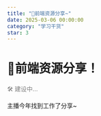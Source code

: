 ```yaml
---
title: "🎈前端资源分享~"
date: 2025-03-06 00:00:00
category: "学习干货"
star: 3
---
```


# 🎈前端资源分享！

<font color=gray>🛠️ 建设中...</font>

主播今年找到工作了分享~

<!-- <font color=gray>Published on 2025-03-06</font> -->

<!-- 这是主播这几年来学习和收集的。由于主播主攻前端开发方向，对于 AI、后端方向就不瞎推送啦~ -->

<!-- ## 技术栈

### HTML

- **w3school**: [https://www.w3school.com.cn/](https://www.w3school.com.cn/)

### CSS

- **学习CSS布局**: [https://zh.learnlayout.com/max-width](https://zh.learnlayout.com/max-width)

#### 预处理器

- **Less**: [https://less.bootcss.com/](https://less.bootcss.com/)
- **Sass**: [https://sass-lang.com/guide/](https://sass-lang.com/guide/)

#### 其他

- **Pandas css**: [https://panda-css.com/docs/overview/getting-started](https://panda-css.com/docs/overview/getting-started)
- **Tailwindcss**: [https://www.tailwindcss.cn/docs/installation](https://www.tailwindcss.cn/docs/installation)
- **unocss**: [https://unocss.net/](https://unocss.net/)

### JavaScript

- **MDN**: [https://developer.mozilla.org/zh-CN/docs/Web/JavaScript](https://developer.mozilla.org/zh-CN/docs/Web/JavaScript)
- **现代 JavaScript 教程**: [https://zh.javascript.info/](https://zh.javascript.info/)

### TypeScript

### Vue

- **Vue 官网**: [https://cn.vuejs.org/](https://cn.vuejs.org/)
- **Vue 生态一览**: [https://vue3js.cn/](https://vue3js.cn/)
- **尚硅谷总结**: [https://24kcs.github.io/vue3_study/](https://24kcs.github.io/vue3_study/)
- **Vue 源码**: [https://godbasin.github.io/vue-ebook/](https://godbasin.github.io/vue-ebook/)

#### 状态管理库

- **Vuex**: [https://vuex.vuejs.org/zh/](https://vuex.vuejs.org/zh/)
- **Pinia**: [https://pinia.web3doc.top/](https://pinia.web3doc.top/)

#### 路由

- **Vue-router**: [https://router.vuejs.org/zh/installation.html](https://router.vuejs.org/zh/installation.html)

### React

- **React**: [https://react.docschina.org/](https://react.docschina.org/)
- **图解React**: [https://7km.top/](https://7km.top/)

### 包管理工具

- **Npm**: [https://www.npmjs.com/](https://www.npmjs.com/)
- **cnpm**: [https://www.npmjs.com/package/cnpm](https://www.npmjs.com/package/cnpm)

### NodeJs

- **官网**: [https://nodejs.org/zh-cn](https://nodejs.org/zh-cn)
- **nvm-mac**: [https://github.com/nvm-sh/nvm#install--update-script](https://github.com/nvm-sh/nvm#install--update-script)
- **nvm-windows**: [https://github.com/coreybutler/nvm-windows/releases](https://github.com/coreybutler/nvm-windows/releases)
- **Http 模块**: [https://nodejs.org/api/http.html](https://nodejs.org/api/http.html)
- **Koa**: [https://koa.bootcss.com/](https://koa.bootcss.com/)
- **Express**: [https://expressjs.com/](https://expressjs.com/)
- **Connect**: [https://github.com/senchalabs/connect](https://github.com/senchalabs/connect)
- **Egg(koa)**: [https://www.eggjs.org](https://www.eggjs.org)
- **Nest.js(express)**: [https://nestjs.com/](https://nestjs.com/)
- **Nuxt.js(Connect)**: [https://www.nuxtjs.cn/](https://www.nuxtjs.cn/)
- **Next.js(react)**: [https://nextjs.org/](https://nextjs.org/)

### 其他

- **PM2，进程管理器**: [https://pm2.fenxianglu.cn/](https://pm2.fenxianglu.cn/)
- **Nunjucks**: [https://www.npmjs.com/package/koa-nunjucks-2](https://www.npmjs.com/package/koa-nunjucks-2)
- **log4js**: [https://www.npmjs.com/package/log4js](https://www.npmjs.com/package/log4js)
- **nodemon**: [https://nodemon.io/](https://nodemon.io/) [https://github.com/remy/nodemon#nodemon](https://github.com/remy/nodemon#nodemon)
- **Jsonwebtoken**: [https://github.com/auth0/node-jsonwebtoken#readme](https://github.com/auth0/node-jsonwebtoken#readme)
- **Koa-static**: [https://www.npmjs.com/package/koa-static](https://www.npmjs.com/package/koa-static)
- **Koa-bodyparser**: [https://www.npmjs.com/package/koa-bodyparser](https://www.npmjs.com/package/koa-bodyparser)

### BFF

- [https://samnewman.io/patterns/architectural/bff/](https://samnewman.io/patterns/architectural/bff/)
- [https://zhuanlan.zhihu.com/p/634498512](https://zhuanlan.zhihu.com/p/634498512)
- [https://www.zhihu.com/question/354546765/answer/905162989?utm_id=0](https://www.zhihu.com/question/354546765/answer/905162989?utm_id=0)

### git

- [https://git-scm.com/docs](https://git-scm.com/docs)

#### 提交记录管理

- **sourcetree**: [https://www.sourcetreeapp.com/](https://www.sourcetreeapp.com/)

### 小程序

- **微信**: [https://developers.weixin.qq.com/miniprogram/dev/framework/quickstart/](https://developers.weixin.qq.com/miniprogram/dev/framework/quickstart/)
- **Uni-app**:

### 前端构建工具

- **Vite**: [https://vitejs.cn/vite3-cn/](https://vitejs.cn/vite3-cn/)
- **Webpack**: [https://www.webpackjs.com/](https://www.webpackjs.com/)
- **Rspack**: [https://rspack.dev/zh/](https://rspack.dev/zh/)

### 测试工具

### 第三方工具库

- **Lodash**: [https://www.lodashjs.com/](https://www.lodashjs.com/)
- **VueUse**:
- **验证 JSON 数据**: ajv [https://ajv.js.org/](https://ajv.js.org/)
- **描述 JSON 数据结构的规范 - json-schema**:
  - [https://json-schema.org/learn/getting-started-step-by-step](https://json-schema.org/learn/getting-started-step-by-step)
  - ``` $schema = [http://json-schema.org/draft-07/schema#](http://json-schema.org/draft-07/schema#) ```

### 可视化相关

- **Echarts**: [https://echarts.apache.org/zh/index.html](https://echarts.apache.org/zh/index.html)

### 工程化相关

- **Eslint**: [https://eslint.nodejs.cn/](https://eslint.nodejs.cn/)
- **Prettier**: [https://www.prettier.cn/](https://www.prettier.cn/)
- **编码规范**: [https://encode-studio-fe.github.io/fe-spec/](https://encode-studio-fe.github.io/fe-spec/)
- **获取git钩子 ghooks**: [https://github.com/ghooks-org/ghooks](https://github.com/ghooks-org/ghooks)

### 静态网站生成

- **Vitepress**: [https://vuepress.vuejs.org/zh/](https://vuepress.vuejs.org/zh/)
- **Hexo**:

### 其他

#### Font

- **JavaScript 编译器**: [https://babeljs.io/](https://babeljs.io/)

#### Other

- **Rust 圣经**: [https://course.rs/about-book.html](https://course.rs/about-book.html)
- **MySql**: [https://jimhackking.github.io/%E8%BF%90%E7%BB%B4/MySQL%E5%AD%A6%E4%B9%A0%E7%AC%94%E8%AE%B0/#%E5%9F%BA%E7%A1%80%E7%AF%87](https://jimhackking.github.io/%E8%BF%90%E7%BB%B4/MySQL%E5%AD%A6%E4%B9%A0%E7%AC%94%E8%AE%B0/#%E5%9F%BA%E7%A1%80%E7%AF%87)

#### 解决方案

- **兼容性问题**: [https://caniuse.com/](https://caniuse.com/)

#### 习惯

- **前端每日一题**: [https://github.com/WindRunnerMax/EveryDay/tree/master](https://github.com/WindRunnerMax/EveryDay/tree/master)

## 项目

### UI 组件库

- **Element**: [https://element-plus.org/zh-CN/component/overview.html](https://element-plus.org/zh-CN/component/overview.html)

### 低代码平台

### AI 项目

## 算法

### 竞赛平台

- **力扣**: [https://leetcode.cn/problemset/](https://leetcode.cn/problemset/)
- **牛客**: [https://ac.nowcoder.com/](https://ac.nowcoder.com/)
- **CodeForce**: [https://codeforces.com/](https://codeforces.com/)
- **洛谷**: [https://www.luogu.com.cn/](https://www.luogu.com.cn/)
- **Atcoder**: [https://atcoder.jp/home](https://atcoder.jp/home)
- **CodeFlow**: [https://oj.jdygpt.com/](https://oj.jdygpt.com/)
- **Acwing**: [https://www.acwing.com/problem/](https://www.acwing.com/problem/)

### 辅助平台

- **CodeTop**: [https://codetop.cc/home](https://codetop.cc/home)
- **灵茶山艾府**: [https://huxulm.github.io/lc-rating/](https://huxulm.github.io/lc-rating/)
- **Hello Algo**: [https://www.hello-algo.com/](https://www.hello-algo.com/)

## 面试/八股

- **小林coding**: [https://xiaolincoding.com/](https://xiaolincoding.com/)
- **前端进阶之旅**: [https://interview.poetries.top/](https://interview.poetries.top/)
- **手写题**: [https://github.com/Sunny-117/js-challenges?tab=readme-ov-file](https://github.com/Sunny-117/js-challenges?tab=readme-ov-file)
- **Wiki**: [https://www.developers.pub/wiki/1065322](https://www.developers.pub/wiki/1065322)
- **阿秀的学习笔记**: [https://interviewguide.cn/](https://interviewguide.cn/)
- **JavaGuide（看计算机基础）**: [https://javaguide.cn/cs-basics/network/other-network-questions.html](https://javaguide.cn/cs-basics/network/other-network-questions.html)

## 设计/产品平台

- **figma**: [https://www.figma.com/](https://www.figma.com/)
- **阿里巴巴图标**: [https://www.iconfont.cn/](https://www.iconfont.cn/)
- **awesome 图标**: [https://fontawesome.com/](https://fontawesome.com/)
- **Vector Icons**: [https://www.flaticon.com/](https://www.flaticon.com/)

## 插件

### 浏览器插件

- **ModHeader - Modify HTTP headers**: Modify HTTP request headers, response headers, and redirect URLs
- **Proxy SwitchyOmega**: 轻松快捷地管理和切换多个代理设置。
- **React Developer Tools**: Adds React debugging tools to the Chrome Developer Tools. Created from revision c7c68ef842 on 10/15/2024.
- **Quick Tabs - Chrome Web Store (google.com)**: 帮助快速在不同的 tab 间导航
- **沙拉查词**
- **Octotree**
- **JSON Viewer**
- **uBlock Origin**
- **SmartTOC**
- **Speed Dial2 New Tab**

### vscode 插件

## AI

### AI Idea 工具

- **Cursor小帮手**: 配置 rules(.cursorrules)
  - Cursor 的 .cursorrules 功能为 AI 助手提供了一个定制化的 Prompt。
  - 通过在项目的根目录放置 .cursorrules 文件，我们可以在这个文件里提供更多用与 Cursor 编辑的上下问，比如我们可以：
    - 指定项目的技术栈
    - 设定开发规范
    - 引导AI的问题解决思路
    - 创建自定义指令
  - 这样的预设能显著提高 Curosr 生成代码的准确性和相关性，使其更好地符合项目需求。
  - **参考其他人的规则**：
    - **Cursor Directory**: [https://cursorrules.agnt.one/](https://cursorrules.agnt.one/)
    - **cursorlist**: [https://github.com/Sunny-117/js-challenges?tab=readme-ov-file](https://github.com/Sunny-117/js-challenges?tab=readme-ov-file)
    - **awesome-cursorrules**: [https://github.com/Sunny-117/js-challenges?tab=readme-ov-file](https://github.com/Sunny-117/js-challenges?tab=readme-ov-file)
  - **自动生成规则**: 可以在这个网站描述自己的需求然后生成规则 [https://cursorrules.agnt.one/](https://cursorrules.agnt.one/)

### AI工具

#### 学术网站or工具

- **学术版GPT 网页非盈利版**: [https://academic.chatwithpaper.org/](https://academic.chatwithpaper.org/)

#### AI杂七杂八堆一起

- [https://ollama.com/](https://ollama.com/)
- [https://api-docs.deepseek.com/prompt-library](https://api-docs.deepseek.com/prompt-library)
- [https://account.siliconflow.cn/login?phone=none&uid=aioorydc9u&redirect=https%3A%2F%2Fcloud.siliconflow.cn%2F%3F](https://account.siliconflow.cn/login?phone=none&uid=aioorydc9u&redirect=https%3A%2F%2Fcloud.siliconflow.cn%2F%3F)
- [https://openrouter.ai/deepseek/deepseek-r1:free](https://openrouter.ai/deepseek/deepseek-r1:free)
- [https://segmentfault.com/a/1190000046072180](https://segmentfault.com/a/1190000046072180)

## 工具

- **Json 格式化**: [https://json-online.com/check/](https://json-online.com/check/)
- **正则表达式测试**: [https://tool.oschina.net/regex?optionGlobl=global](https://tool.oschina.net/regex?optionGlobl=global)
- **base64 转图片**: [http://www.mf2.cn/img2base64/](http://www.mf2.cn/img2base64/)
- **JavaScript线上沙箱环境**: [https://codesandbox.io/](https://codesandbox.io/)
- **AST explorer**: [https://astexplorer.net/](https://astexplorer.net/)
- **CDN 加速服务**: [https://www.bootcdn.cn/](https://www.bootcdn.cn/)
- **Pdf 转 word**: [https://smallpdf.com/cn/pdf-to-word#r=result&t=3b493d94a266fc4721b01e1445375732&i=convert-to-word](https://smallpdf.com/cn/pdf-to-word#r=result&t=3b493d94a266fc4721b01e1445375732&i=convert-to-word)

## 技术/学习平台

- **stackoverflow**: [https://stackoverflow.com/](https://stackoverflow.com/)
- **youtube**: [https://www.youtube.com/](https://www.youtube.com/)
- **Cs 自学指南**: [https://csdiy.wiki/](https://csdiy.wiki/)
- **Roadmap 学习指南**: [https://roadmap.sh/](https://roadmap.sh/)

## 博客

### 个人博客

- **21前端师兄**: [https://githubxxx17.github.io/](https://githubxxx17.github.io/)
- **前端加油站**: [https://blog.jimmyxuexue.top/](https://blog.jimmyxuexue.top/)
- **wangbeishan**: [https://godbasin.github.io/archives/](https://godbasin.github.io/archives/)
- **zbwer**: [https://blog.zbwer.work/Notes/](https://blog.zbwer.work/Notes/)
- **LofiSu**: [https://www.lofisu.chat/AboutMe.html](https://www.lofisu.chat/AboutMe.html)
- **Shiina**: [https://blog.shiinafan.top/](https://blog.shiinafan.top/)
- **贺兰**: [https://hikarilan.life/](https://hikarilan.life/)

### 团队博客

#### 校内组织

- **木犀 101**: [https://muxi-studio.github.io/101/](https://muxi-studio.github.io/101/)

#### 公司

- **美团技术博客**: [https://tech.meituan.com/](https://tech.meituan.com/)

以下待更新：课程、掘金/资料小册、讲座、正在学习的项目、正在做的项目、正在打算做的开源计划 -->
